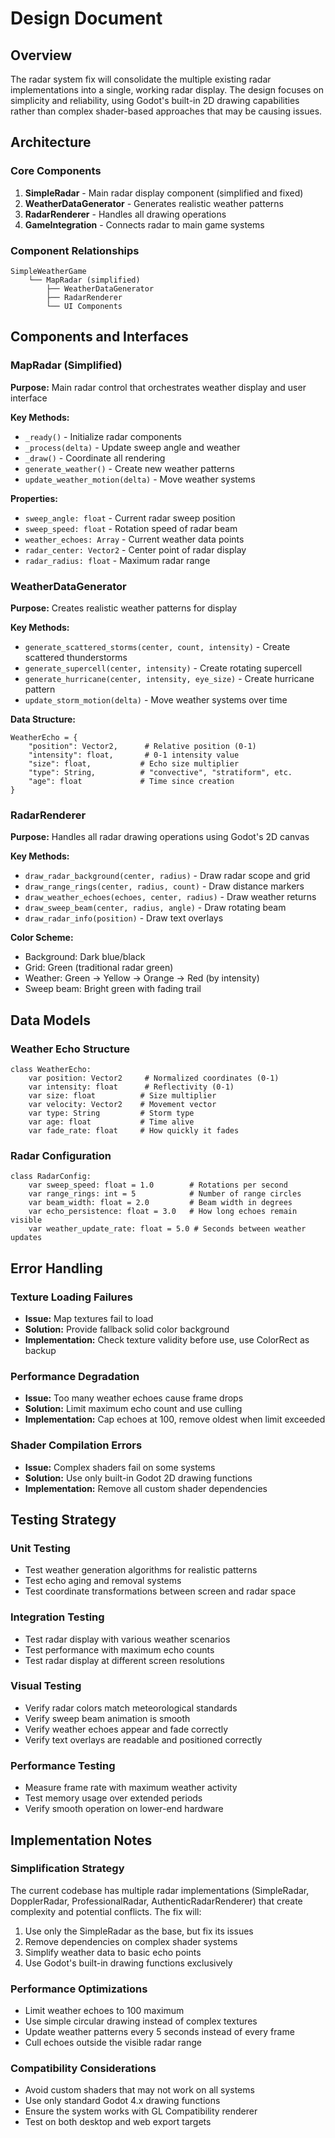 # Design Document

## Overview

The radar system fix will consolidate the multiple existing radar implementations into a single, working radar display. The design focuses on simplicity and reliability, using Godot's built-in 2D drawing capabilities rather than complex shader-based approaches that may be causing issues.

## Architecture

### Core Components

1. **SimpleRadar** - Main radar display component (simplified and fixed)
2. **WeatherDataGenerator** - Generates realistic weather patterns
3. **RadarRenderer** - Handles all drawing operations
4. **GameIntegration** - Connects radar to main game systems

### Component Relationships

```
SimpleWeatherGame
    └── MapRadar (simplified)
        ├── WeatherDataGenerator
        ├── RadarRenderer
        └── UI Components
```

## Components and Interfaces

### MapRadar (Simplified)

**Purpose:** Main radar control that orchestrates weather display and user interface

**Key Methods:**
- `_ready()` - Initialize radar components
- `_process(delta)` - Update sweep angle and weather
- `_draw()` - Coordinate all rendering
- `generate_weather()` - Create new weather patterns
- `update_weather_motion(delta)` - Move weather systems

**Properties:**
- `sweep_angle: float` - Current radar sweep position
- `sweep_speed: float` - Rotation speed of radar beam
- `weather_echoes: Array` - Current weather data points
- `radar_center: Vector2` - Center point of radar display
- `radar_radius: float` - Maximum radar range

### WeatherDataGenerator

**Purpose:** Creates realistic weather patterns for display

**Key Methods:**
- `generate_scattered_storms(center, count, intensity)` - Create scattered thunderstorms
- `generate_supercell(center, intensity)` - Create rotating supercell
- `generate_hurricane(center, intensity, eye_size)` - Create hurricane pattern
- `update_storm_motion(delta)` - Move weather systems over time

**Data Structure:**
```gdscript
WeatherEcho = {
    "position": Vector2,      # Relative position (0-1)
    "intensity": float,       # 0-1 intensity value
    "size": float,           # Echo size multiplier
    "type": String,          # "convective", "stratiform", etc.
    "age": float             # Time since creation
}
```

### RadarRenderer

**Purpose:** Handles all radar drawing operations using Godot's 2D canvas

**Key Methods:**
- `draw_radar_background(center, radius)` - Draw radar scope and grid
- `draw_range_rings(center, radius, count)` - Draw distance markers
- `draw_weather_echoes(echoes, center, radius)` - Draw weather returns
- `draw_sweep_beam(center, radius, angle)` - Draw rotating beam
- `draw_radar_info(position)` - Draw text overlays

**Color Scheme:**
- Background: Dark blue/black
- Grid: Green (traditional radar green)
- Weather: Green → Yellow → Orange → Red (by intensity)
- Sweep beam: Bright green with fading trail

## Data Models

### Weather Echo Structure
```gdscript
class WeatherEcho:
    var position: Vector2     # Normalized coordinates (0-1)
    var intensity: float      # Reflectivity (0-1)
    var size: float          # Size multiplier
    var velocity: Vector2    # Movement vector
    var type: String         # Storm type
    var age: float           # Time alive
    var fade_rate: float     # How quickly it fades
```

### Radar Configuration
```gdscript
class RadarConfig:
    var sweep_speed: float = 1.0        # Rotations per second
    var range_rings: int = 5            # Number of range circles
    var beam_width: float = 2.0         # Beam width in degrees
    var echo_persistence: float = 3.0   # How long echoes remain visible
    var weather_update_rate: float = 5.0 # Seconds between weather updates
```

## Error Handling

### Texture Loading Failures
- **Issue:** Map textures fail to load
- **Solution:** Provide fallback solid color background
- **Implementation:** Check texture validity before use, use ColorRect as backup

### Performance Degradation
- **Issue:** Too many weather echoes cause frame drops
- **Solution:** Limit maximum echo count and use culling
- **Implementation:** Cap echoes at 100, remove oldest when limit exceeded

### Shader Compilation Errors
- **Issue:** Complex shaders fail on some systems
- **Solution:** Use only built-in Godot 2D drawing functions
- **Implementation:** Remove all custom shader dependencies

## Testing Strategy

### Unit Testing
- Test weather generation algorithms for realistic patterns
- Test echo aging and removal systems
- Test coordinate transformations between screen and radar space

### Integration Testing
- Test radar display with various weather scenarios
- Test performance with maximum echo counts
- Test radar display at different screen resolutions

### Visual Testing
- Verify radar colors match meteorological standards
- Verify sweep beam animation is smooth
- Verify weather echoes appear and fade correctly
- Verify text overlays are readable and positioned correctly

### Performance Testing
- Measure frame rate with maximum weather activity
- Test memory usage over extended periods
- Verify smooth operation on lower-end hardware

## Implementation Notes

### Simplification Strategy
The current codebase has multiple radar implementations (SimpleRadar, DopplerRadar, ProfessionalRadar, AuthenticRadarRenderer) that create complexity and potential conflicts. The fix will:

1. Use only the SimpleRadar as the base, but fix its issues
2. Remove dependencies on complex shader systems
3. Simplify weather data to basic echo points
4. Use Godot's built-in drawing functions exclusively

### Performance Optimizations
- Limit weather echoes to 100 maximum
- Use simple circular drawing instead of complex textures
- Update weather patterns every 5 seconds instead of every frame
- Cull echoes outside the visible radar range

### Compatibility Considerations
- Avoid custom shaders that may not work on all systems
- Use only standard Godot 4.x drawing functions
- Ensure the system works with GL Compatibility renderer
- Test on both desktop and web export targets